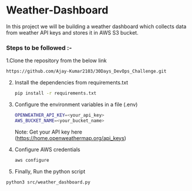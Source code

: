 # Weather-Dashboard

In this project we will be building a weather dashboard which collects data from weather API keys and stores it in AWS S3 bucket.

### Steps to be followed :-

1.Clone the repository from the below link
```sh
https://github.com/Ajay-Kumar2103/30Days_DevOps_Challenge.git
```

2. Install the dependencies from requirements.txt
   
   ```sh
   pip install -r requirements.txt
   ```

3. Configure the environment variables in a file (.env)

   ```sh
   OPENWEATHER_API_KEY=<your_api_key>
   AWS_BUCKET_NAME=<your_bucket_name>
   ```
   Note: Get your API key here (https://home.openweathermap.org/api_keys)

4. Configure AWS credentials
   ```sh
   aws configure
   ```

5. Finally, Run the python script
```sh
python3 src/weather_dashboard.py
```
